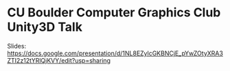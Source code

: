 # CU Boulder Computer Graphics Club Unity3D Talk

Slides: https://docs.google.com/presentation/d/1NL8EZylcGKBNCjE_pYwZOtyXRA3ZTI2z12tYRlQjKVY/edit?usp=sharing 
